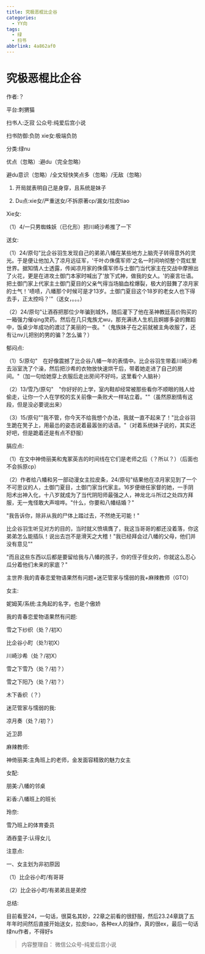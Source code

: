 ```yaml
---
title: 究极恶棍比企谷
categories:
  - YY向
tags:
  - 绿
  - 扫书
abbrlink: 4a862af0
---
```

# 究极恶棍比企谷
作者:？

平台:刺猬猫

扫书人:乏寂 公众号:纯爱后宫小说

扫书防御:负防 xie女:极端负防

分类:绿nu

优点（忽略）:避du（完全忽略）

避du意识（忽略）/全文轻快笑点多（忽略）/无敌（忽略）

1.  开局就表明自己是身穿，且系统是妹子

2.  Du点:xie女/严重送女/不拆原著cp/漏女/拉皮tiao

Xie女:

（1）4/一只男蜘蛛妖（已化形）把川崎沙希推了一下

送女:

（1）24/原句"比企谷羽生发现自己的弟弟八幡在某些地方上脑壳子转得意外的灵光。于是便让他加入了凉月远征军，'千叶の侏儒军师'之名一时间响彻整个霓虹里世界。据知情人士透露，传闻凉月家的侏儒军师与土御门当代家主在交战中摩擦出了火花，更是在进攻土御门本家时喊出了'放下式神，做我的女人。'的豪言壮语。把土御门家上代家主土御门夏目的父亲气得当场脑血栓爆裂，极大的鼓舞了凉月家的士气！'啧啧，八幡那个时候可是才13岁。土御门夏目这个18岁的老女人也下得去手，正太控吗？'"（送女，。。。）

（2）24/原句"让酒吞把那位少年骗到城外，随后灌下了他在圣神教廷高价购买的一箱强力催qing灵药。然后在几只鬼族尤wu，那充满诱人生机且婀娜多姿的舞蹈中，饭桌少年成功的渡过了美丽的一夜。"（鬼族妹子在之前就被主角收服了，还有让nv儿把别的男的骗？怎么骗？）

郁闷点:

（1）5/原句"　在好像震撼了比企谷八幡一年的表情中。比企谷羽生带着川崎沙希去浴室洗了个澡，然后把沙希的衣物放快速烘干后，带着她走进了自己的房间。"（加一句给她穿上衣服后走出房间不好吗，这里看个人脑补）

（2）13/雪乃/原句"　"你好好的上学，室内鞋却经常被那些看你不顺眼的贱人给偷走，让你一个人在学校的玄关前像一条败犬一样站立着。""（虽然原剧情有这段，但是没必要说出来）

（3）15/原句""我不管，你今天不给我想个办法，我就一直不起来了！"比企谷羽生跪在凳子上，用最怂的姿态说着最嚣张的话语。"（对着系统妹子说的，其实还好吧，但是跪着还是有点不舒服）

膈应点:

（1）在文中神倚丽美和鬼冢英吉的时间线在它们是老师之后（？所以？）（后面也不会拆原cp）

（2）作者给八幡和另一部动漫女主拉皮条，24/原句"结果他在凉月家见到了一个不可思议的人，土御门夏目，土御门家当代家主。16岁便继任家督的她，一手阴阳术出神入化，十八岁就成为了当代阴阳师最强之人，神龙北斗所过之处四方拜服，无一鬼怪敢大声喧哗。"什么，你要和八幡结婚？"

"我告诉你，除非从我的尸体上踏过去，不然绝无可能！"

比企谷羽生听见对方的目的，当时就义愤填膺了，我这当哥哥的都还没着落，你这弟弟怎么能插队！说出去岂不是滑天之大稽！"我已经拜会过八幡的父母，他们并没有意见""

"而且这些东西以后都是要留给我与八幡的孩子，你的侄子侄女的，你就这么忍心瓜分着他们未来的家底？"

主世界:我的青春恋爱物语果然有问题+迷茫管家与懦弱的我+麻辣教师（GTO）

女主:

妮姆芙/系统:主角起的名字，也是个傲娇

我的青春恋爱物语果然有问题:

雪之下纱织（处？/初X）

比企谷小町（处?/初X）

川崎沙希（处？/初Ⅹ）

雪之下雪乃（处？/初？）

雪之下阳乃（处？/初？）

木下香织（？）

迷茫管家与懦弱的我:

凉月奏（处？/初？）

近卫昴

麻辣教师:

神倚丽美:主角班上的老师，金发面容精致的魅力女主

女配:

朋美:八幡的邻桌

彩香:八幡班上的班长

玲奈:

雪乃班上的体育委员

酒吞童子:认得女儿

注意点:

一、女主划为非初原因

（1）比企谷小町/有哥哥

（2）比企谷小町/有弟弟且是弟控

总结:

目前看至24，一句话，很莫名其妙，22章之前看的很舒服，然后23.24章跳了五年年时间然后直接开始送女，拉皮tiao，各种ex人的操作，真的很ex，最后一句话绿nu作者，不得好s


> 内容整理自： 微信公众号-纯爱后宫小说
